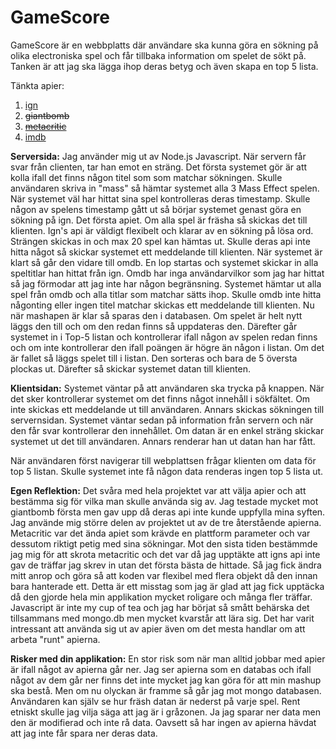 GameScore
================

GameScore är en webbplatts där användare ska kunna göra en sökning på olika electroniska spel och får tillbaka information om spelet de sökt på. Tanken är att jag ska lägga ihop deras betyg och även skapa en top 5 lista.

Tänkta apier:

1. [ign](http://se.ign.com/)
2. ~~giantbomb~~
3. ~~[metacritic](http://www.metacritic.com/)~~
4. [imdb](http://www.imdb.com/)


**Serversida:** Jag använder mig ut av Node.js Javascript. När servern får svar från clienten, tar han emot en sträng.
Det första systemet gör är att kolla ifall det finns någon titel som som matchar sökningen. Skulle användaren skriva in
"mass" så hämtar systemet alla 3 Mass Effect spelen. När systemet väl har hittat sina spel kontrolleras deras timestamp.
Skulle någon av spelens timestamp gått ut så börjar systemet genast göra en sökning på ign. Det första apiet. Om alla
spel är fräsha så skickas det till klienten. Ign's api är väldigt flexibelt och klarar av en sökning på lösa ord.
Strängen skickas in och max 20 spel kan hämtas ut. Skulle deras api inte hitta något så skickar systemet ett meddelande till klienten. När systemet är klart så går den vidare till omdb. En lop startas och systemet skickar in alla speltitlar han hittat från ign. Omdb har inga användarvilkor som jag har hittat så jag förmodar att jag inte har någon begränsning. Systemet hämtar ut alla spel från omdb och alla titlar som matchar sätts ihop. Skulle omdb inte hitta någonting eller ingen titel matchar skickas ett meddelande till klienten. Nu när mashapen är klar så sparas den i databasen. Om spelet är helt nytt läggs den till och om den redan finns så uppdateras den. Därefter går systemet in i Top-5 listan och kontrollerar ifall någon av spelen redan finns och om inte kontrollerar den ifall poängen är högre än någon i listan. Om det är fallet så läggs spelet till i listan. Den sorteras och bara de 5 översta plockas ut. Därefter så skickar systemet datan till klienten.

**Klientsidan:** Systemet väntar på att användaren ska trycka på knappen. När det sker kontrollerar systemet om det finns något innehåll i sökfältet. Om inte skickas ett meddelande ut till användaren. Annars skickas sökningen till servernsidan.
Systemet väntar sedan på information från servern och när den får svar kontrollerar den innehållet. Om datan är en enkel sträng skickar systemet ut det till användaren. Annars renderar han ut datan han har fått.

När användaren först navigerar till webplattsen frågar klienten om data för top 5 listan. Skulle systemet inte få någon data renderas ingen top 5 lista ut.

**Egen Reflektion:** Det svåra med hela projektet var att välja apier och att bestämma sig för vilka man skulle använda sig av. Jag testade mycket mot giantbomb första men gav upp då deras api inte kunde uppfylla mina syften. Jag använde mig större delen av projektet ut av de tre återstående apierna. Metacritic var det ända apiet som krävde en plattform parameter och var dessutom riktigt petig med sina sökningar. Mot den sista tiden bestämmde jag mig för att skrota metacritic och det var då jag upptäkte att igns api inte gav de träffar jag skrev in utan det första bästa de hittade. Så jag fick ändra mitt anrop och göra så att koden var flexibel med flera objekt då den innan bara hanterade ett. Detta är ett misstag som jag är glad att jag fick upptäcka då den gjorde hela min applikation mycket roligare och många fler träffar. Javascript är inte my cup of tea och jag har börjat så smått behärska det tillsammans med mongo.db men mycket kvarstår att lära sig. Det har varit intressant att använda sig ut av apier även om det mesta handlar om att arbeta "runt" apierna.

**Risker med din applikation:** En stor risk som när man alltid jobbar med apier är ifall något av apierna går ner. Jag ser apierna som en databas och ifall något av dem går ner finns det inte mycket jag kan göra för att min mashup ska bestå. Men om nu olyckan är framme så går jag mot mongo databasen. Användaren kan själv se hur fräsh datan är nederst på varje spel.
Rent etniskt skulle jag vilja säga att jag är i gråzonen. Ja jag sparar ner data men den är modifierad och inte rå data. Oavsett så har ingen av apierna hävdat att jag inte får spara ner deras data.

